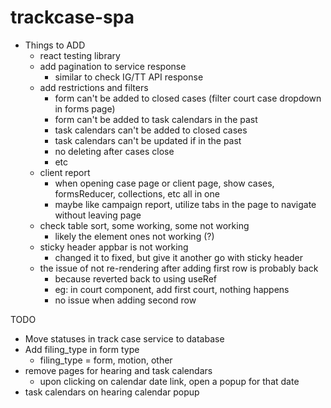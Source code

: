 # trackcase-spa

* Things to ADD
  * react testing library
  * add pagination to service response
    * similar to check IG/TT API response
  * add restrictions and filters
    * form can't be added to closed cases (filter court case dropdown in forms page)
    * form can't be added to task calendars in the past
    * task calendars can't be added to closed cases
    * task calendars can't be updated if in the past
    * no deleting after cases close
    * etc
  * client report
    * when opening case page or client page, show cases, formsReducer, collections, etc all in one
    * maybe like campaign report, utilize tabs in the page to navigate without leaving page
  * check table sort, some working, some not working
    * likely the element ones not working (?)
  * sticky header appbar is not working
    * changed it to fixed, but give it another go with sticky header
  * the issue of not re-rendering after adding first row is probably back
    * because reverted back to using useRef
    * eg: in court component, add first court, nothing happens
    * no issue when adding second row


TODO
* Move statuses in track case service to database
* Add filing_type in form type
  * filing_type = form, motion, other
* remove pages for hearing and task calendars
  * upon clicking on calendar date link, open a popup for that date
* task calendars on hearing calendar popup

